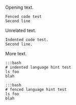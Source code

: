 Opening text.

~~~~~~~~~~~~~~~~
Fenced code test
Second line
~~~~~~~~~~~~~~~~

Unrelated text.

    Indented code test.
    Second line.

More text.

    :::bash
    # indented language hint test
    ls foo
    blah

~~~~
:::bash
# fenced language hint test
ls foo
blah
~~~~
